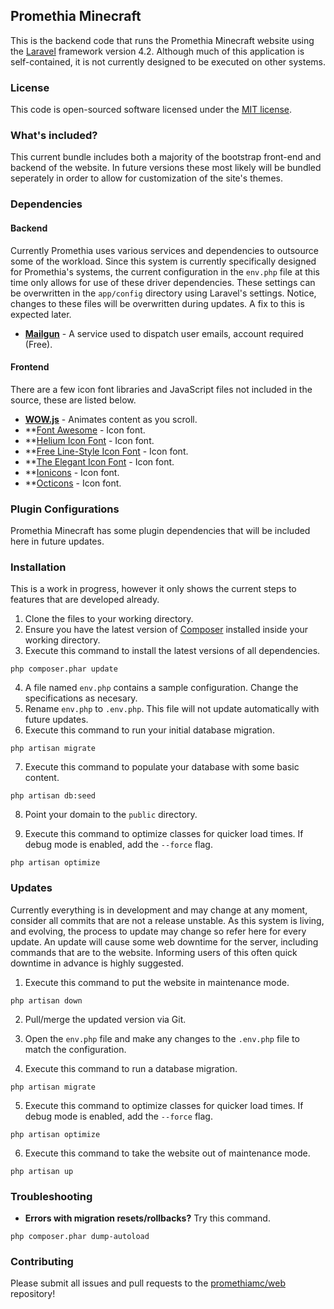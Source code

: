 ## Promethia Minecraft

This is the backend code that runs the Promethia Minecraft website using the [Laravel](http://github.com/laravel/framework) framework version 4.2.
Although much of this application is self-contained, it is not currently designed to be executed on other systems.

### License

This code is open-sourced software licensed under the [MIT license](http://opensource.org/licenses/MIT).

### What's included?

This current bundle includes both a majority of the bootstrap front-end and backend of the website.
In future versions these most likely will be bundled seperately in order to allow for customization of the site's themes.

### Dependencies

#### Backend

Currently Promethia uses various services and dependencies to outsource some of the workload.
Since this system is currently specifically designed for Promethia's systems, the current configuration in the `env.php` file at this time only allows for use of these driver dependencies.
These settings can be overwritten in the `app/config` directory using Laravel's settings.
Notice, changes to these files will be overwritten during updates.
A fix to this is expected later.

+ **[Mailgun](http://www.mailgun.com/)** - A service used to dispatch user emails, account required (Free).

#### Frontend

There are a few icon font libraries and JavaScript files not included in the source, these are listed below.

+ **[WOW.js](http://mynameismatthieu.com/WOW/)** - Animates content as you scroll.
+ **[Font Awesome](http://fontawesome.io) - Icon font.
+ **[Helium Icon Font](http://tympanus.net/codrops/2014/10/10/freebie-helium-icon-set/) - Icon font.
+ **[Free Line-Style Icon Font](http://www.elegantthemes.com/blog/freebie-of-the-week/free-line-style-icons) - Icon font.
+ **[The Elegant Icon Font](http://www.elegantthemes.com/blog/resources/elegant-icon-font) - Icon font.
+ **[Ionicons](http://ionicons.com/) - Icon font.
+ **[Octicons](https://octicons.github.com/) - Icon font.

### Plugin Configurations

Promethia Minecraft has some plugin dependencies that will be included here in future updates.

### Installation

This is a work in progress, however it only shows the current steps to features that are developed already.

1. Clone the files to your working directory.
2. Ensure you have the latest version of [Composer](https://getcomposer.org/) installed inside your working directory.
3. Execute this command to install the latest versions of all dependencies.
```
php composer.phar update
``` 
4. A file named `env.php` contains a sample configuration. Change the specifications as necesary.
5. Rename `env.php` to `.env.php`. This file will not update automatically with future updates.
6. Execute this command to run your initial database migration.
```
php artisan migrate
```
7. Execute this command to populate your database with some basic content.
```
php artisan db:seed
```
8. Point your domain to the `public` directory.

9. Execute this command to optimize classes for quicker load times. If debug mode is enabled, add the `--force` flag.
```
php artisan optimize
```

### Updates

Currently everything is in development and may change at any moment, consider all commits that are not a release unstable.
As this system is living, and evolving, the process to update may change so refer here for every update.
An update will cause some web downtime for the server, including commands that are to the website.
Informing users of this often quick downtime in advance is highly suggested.

1. Execute this command to put the website in maintenance mode.
```
php artisan down
```
2. Pull/merge the updated version via Git.

3. Open the `env.php` file and make any changes to the `.env.php` file to match the configuration.

4. Execute this command to run a database migration.
```
php artisan migrate
```
5. Execute this command to optimize classes for quicker load times. If debug mode is enabled, add the `--force` flag.
```
php artisan optimize
```
6. Execute this command to take the website out of maintenance mode.
```
php artisan up
```

### Troubleshooting

+ **Errors with migration resets/rollbacks?** Try this command.
```
php composer.phar dump-autoload
```

### Contributing

Please submit all issues and pull requests to the [promethiamc/web](http://github.com/promethia/web) repository!